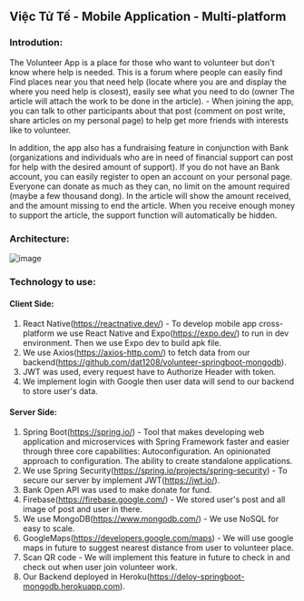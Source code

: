 ## Việc Tử Tế - Mobile Application - Multi-platform
### Introdution:

The Volunteer App is a place for those who want to volunteer but don't
know where help is needed. This is a forum where people can easily find
Find places near you that need help (locate where you are and display the
where you need help is closest), easily see what you need to do (owner
The article will attach the work to be done in the article). - When joining the app,
you can talk to other participants about that post (comment on post
write, share articles on my personal page) to help get more friends with interests
like to volunteer.

In addition, the app also has a fundraising feature in conjunction with Bank (organizations and individuals who are in need of financial support can post for help with the desired amount of support). If you do not have an Bank account, you can easily register to open an account on your personal page. Everyone can donate as much as they can, no limit on the amount
required (maybe a few thousand dong). In the article will show the amount received, and the amount missing to end the article. When you receive enough money to support the article, the support function will automatically be hidden.

### Architecture:
![image](https://user-images.githubusercontent.com/76431966/216554058-99bcf797-5505-4269-9c89-f2dafa8c2834.png)
### Technology to use:
#### Client Side:
1. React Native(https://reactnative.dev/) - To develop mobile app cross-platform we use React Native and 
Expo(https://expo.dev/) to run in dev environment. Then we use Expo dev to build apk file.
2. We use Axios(https://axios-http.com/) to fetch data from our 
backend(https://github.com/dat1208/volunteer-springboot-mongodb).
3. JWT was used, every request have to Authorize Header with token.
4. We implement login with Google then user data will send to 
our backend to store user's data.
#### Server Side:
1. Spring Boot(https://spring.io/) -  Tool that makes developing web application and microservices with Spring Framework faster and easier through three core capabilities: Autoconfiguration. An opinionated approach to configuration. The ability to create standalone applications.
2. We use Spring Security(https://spring.io/projects/spring-security) - To secure our server by implement JWT(https://jwt.io/).
3. Bank Open API was used to make donate for fund.
4. Firebase(https://firebase.google.com/) - We stored user's post and all image of post and user in there.
5. We use MongoDB(https://www.mongodb.com/) - We use NoSQL for easy to scale.
6. GoogleMaps(https://developers.google.com/maps) - We  will use google maps in future to suggest nearest distance from user to volunteer place.
7. Scan QR code - We will implement this feature in future to check in and check out when user join volunteer work. 
8. Our Backend deployed in Heroku(https://deloy-springboot-mongodb.herokuapp.com).
